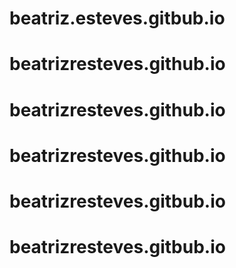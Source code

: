 # beatriz.esteves.gitbub.io
# beatrizresteves.github.io
# beatrizresteves.github.io
# beatrizresteves.github.io
# beatrizresteves.gitbub.io
# beatrizresteves.gitbub.io
